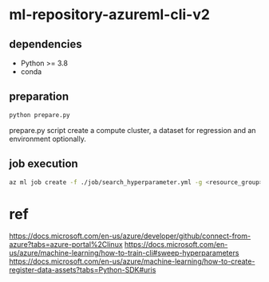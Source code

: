 # ml-repository-azureml-cli-v2

## dependencies

- Python >= 3.8
- conda

## preparation

```bash
python prepare.py
```

prepare.py script create a compute cluster, a dataset for regression and an environment optionally.

## job execution

```bash
az ml job create -f ./job/search_hyperparameter.yml -g <resource_group> -w <ml_workspace>
```

# ref

https://docs.microsoft.com/en-us/azure/developer/github/connect-from-azure?tabs=azure-portal%2Clinux
https://docs.microsoft.com/en-us/azure/machine-learning/how-to-train-cli#sweep-hyperparameters
https://docs.microsoft.com/en-us/azure/machine-learning/how-to-create-register-data-assets?tabs=Python-SDK#uris
